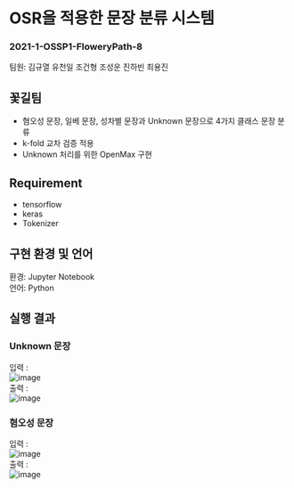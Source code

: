 OSR을 적용한 문장 분류 시스템   
============================   
### 2021-1-OSSP1-FloweryPath-8
팀원: 김규열 유천일 조건형 조성운 진하빈 최용진   

꽃길팀
------
* 혐오성 문장, 일베 문장, 성차별 문장과 Unknown 문장으로 4가지 클래스 문장 분류   
* k-fold 교차 검증 적용   
* Unknown 처리를 위한 OpenMax 구현   

Requirement   
-----------   
* tensorflow   
* keras   
* Tokenizer   

구현 환경 및 언어   
-----------------
환경: Jupyter Notebook   
언어: Python   

실행 결과
---------
### Unknown 문장   
입력 :   
![image](https://user-images.githubusercontent.com/80958412/122686262-203a3d80-d24b-11eb-9ca5-d05c319f80de.png)   
출력 :   
![image](https://user-images.githubusercontent.com/80958412/122686324-54156300-d24b-11eb-8fec-db6238875637.png)   

### 혐오성 문장
입력 :   
![image](https://user-images.githubusercontent.com/80958412/122686363-81faa780-d24b-11eb-9f84-b15b4fa866ec.png)   
출력 :   
![image](https://user-images.githubusercontent.com/80958412/122686368-8fb02d00-d24b-11eb-9d7e-a79f010d8400.png)   
